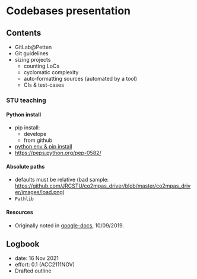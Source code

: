# Codebases presentation

## Contents

- GitLab@Petten
- Git guidelines
- sizing projects
  - counting LoCs
  - cyclomatic complexity
  - auto-formatting sources (automated by a tool)
  - CIs & test-cases

### STU teaching

#### Python install

- pip install:
  - develope
  - from github
- [python env & pip install](https://blog.viraptor.info/post/python-dependency-management-difficulty-is-an-unhelpful-meme)
- https://peps.python.org/pep-0582/
  
#### Absolute paths

- defaults must be relative (bad sample: https://github.com/JRCSTU/co2mpas_driver/blob/master/co2mpas_driver/images/load.png)
- `Pathlib`

#### Resources

* Originally noted in [google-docs](https://docs.google.com/document/d/1QFv8YS3I3KGjL7KWwcWQSSZdo49Unjg3M5Y6Ly5jwzE/edit), 10/09/2019.

## Logbook

- date: 16 Nov 2021
- effort: 0.1 (ACC2111NOV)
- Drafted outline
